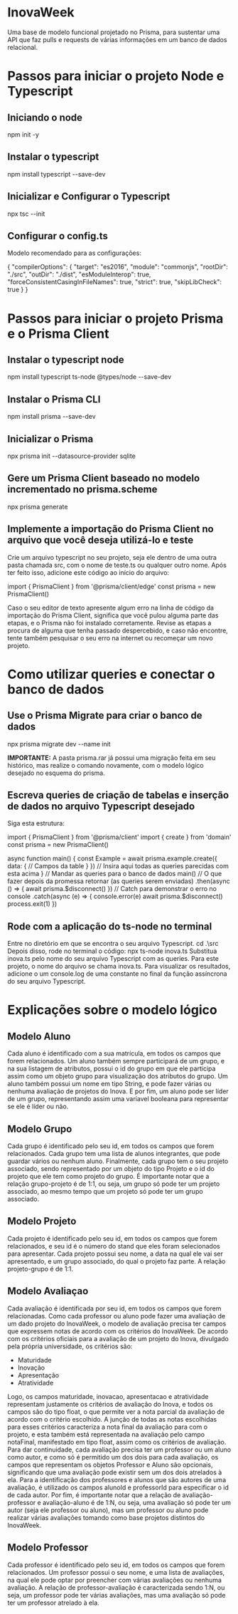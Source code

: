 # InovaWeek
Uma base de modelo funcional projetado no Prisma, para sustentar uma API que faz pulls e requests de várias informações em um banco de dados relacional.

# Passos para iniciar o projeto Node e Typescript

 ## Iniciando o node
 npm init -y
 ## Instalar o typescript
 npm install typescript --save-dev
 ## Inicializar e Configurar o Typescript
 npx tsc --init
## Configurar o config.ts
 Modelo recomendado para as configurações:
 
 {
   "compilerOptions": {
    "target": "es2016",
    "module": "commonjs",
    "rootDir": "./src",
    "outDir": "./dist",
    "esModuleInterop": true,
    "forceConsistentCasingInFileNames": true,
    "strict": true,
    "skipLibCheck": true
  }
}

# Passos para iniciar o projeto Prisma e o Prisma Client

  ## Instalar o typescript node
  npm install typescript ts-node @types/node --save-dev
  ## Instalar o Prisma CLI
  npm install prisma --save-dev
  ## Inicializar o Prisma
  npx prisma init --datasource-provider sqlite

## Gere um Prisma Client baseado no modelo incrementado no prisma.scheme
npx prisma generate
## Implemente a importação do Prisma Client no arquivo que você deseja utilizá-lo e teste
Crie um arquivo typescript no seu projeto, seja ele dentro de uma outra pasta chamada src, com o nome de teste.ts ou qualquer outro nome. Após ter feito isso,
adicione este código ao início do arquivo:

import { PrismaClient } from '@prisma/client/edge'
const prisma = new PrismaClient()

Caso o seu editor de texto apresente algum erro na linha de código da importação do Prisma Client, significa que você pulou alguma parte das etapas, e o Prisma não foi instalado corretamente. Revise as etapas a procura de alguma que tenha passado despercebido, e caso não encontre, tente também pesquisar o seu erro na internet ou recomeçar um novo projeto.

# Como utilizar queries e conectar o banco de dados

## Use o Prisma Migrate para criar o banco de dados
npx prisma migrate dev --name init

**IMPORTANTE:** A pasta prisma.rar já possui uma migração feita em seu histórico, mas realize o comando novamente, com o modelo lógico desejado no esquema do prisma.

## Escreva queries de criação de tabelas e inserção de dados no arquivo Typescript desejado
Siga esta estrutura:

import { PrismaClient } from '@prisma/client'
import { create } from 'domain'
const prisma = new PrismaClient()

async function main() {
    const Example = await prisma.example.create({
      data: { // Campos da table }
    })
    // Insira aqui todas as queries parecidas com esta acima
}
// Mandar as queries para o banco de dados
main()
    // O que fazer depois da promessa retornar (as queries serem enviadas)
    .then(async () => {
    await prisma.$disconnect()
    })
    // Catch para demonstrar o erro no console
    .catch(async (e) => {
    console.error(e)
    await prisma.$disconnect()
    process.exit(1)
})

## Rode com a aplicação do ts-node no terminal
Entre no diretório em que se encontra o seu arquivo Typescript.
cd .\src\
Depois disso, rode no terminal o código:
npx ts-node inova.ts
Substitua inova.ts pelo nome do seu arquivo Typescript com as queries. Para este projeto, o nome do arquivo se chama inova.ts.
Para visualizar os resultados, adicione o um console.log de uma constante no final da função assíncrona do seu arquivo Typescript.

# Explicações sobre o modelo lógico

## Modelo Aluno
Cada aluno é identificado com a sua matrícula, em todos os campos que forem relacionados. Um aluno também sempre participará de um grupo, e na sua listagem de atributos, possui
o id do grupo em que ele participa assim como um objeto grupo para visualização dos atributos do grupo. Um aluno também possui um nome em tipo String, e pode fazer várias ou nenhuma avaliação de projetos do Inova. E por fim, um aluno pode ser líder de um grupo, representando assim uma varíavel booleana para representar se ele é líder ou não.

## Modelo Grupo
Cada grupo é identificado pelo seu id, em todos os campos que forem relacionados. Cada grupo tem uma lista de alunos integrantes, que pode guardar vários ou nenhum aluno. Finalmente, cada grupo tem o seu projeto associado, sendo representado por um objeto do tipo Projeto e o id do projeto que ele tem como projeto do grupo. É importante notar que a relação grupo-projeto é de 1:1, ou seja, um grupo só pode ter um projeto associado, ao mesmo tempo que um projeto só pode ter um grupo associado.

## Modelo Projeto
Cada projeto é identificado pelo seu id, em todos os campos que forem relacionados, e seu id é o número do stand que eles foram selecionados para apresentar. Cada projeto possui seu nome, a data na qual ele vai ser apresentado, e um grupo associado, do qual o projeto faz parte. A relação projeto-grupo é de 1:1.

## Modelo Avaliaçao
Cada avaliação é identificada por seu id, em todos os campos que forem relacionadas. Como cada professor ou aluno pode fazer uma avaliação de um dado projeto do InovaWeek, o modelo de avaliação precisa ter campos que expressem notas de acordo com os critérios do InovaWeek. De acordo com os critérios oficiais para a avaliação de um projeto do Inova, divulgado pela própria universidade, os critérios são:
- Maturidade
- Inovação
- Apresentação
- Atratividade

Logo, os campos maturidade, inovacao, apresentacao e atratividade representam justamente os critérios de avaliação do Inova, e todos os campos são do tipo float, o que permite ver a nota parcial da avaliação de acordo com o critério escolhido. A junção de todas as notas escolhidas para esses critérios caracteriza a nota final da avaliação para com o projeto, e esta também está representada na avaliação pelo campo notaFinal, manifestado em tipo float, assim como os critérios de avaliação. Para dar continuidade, cada avaliação precisa ter um professor ou um aluno como autor, e como só é permitido um dos dois para cada avaliação, os campos que representam os objetos Professor e Aluno são opcionais, significando que uma avaliação pode existir sem um dos dois atrelados à ela. Para a identificação dos professores e alunos que são autores de uma avaliação, é utilizado os campos alunoId e professorId para especificar o id de cada autor. Por fim, é importante notar que a relação de avaliação-professor e avaliação-aluno é de 1:N, ou seja, uma avaliação só pode ter um autor (seja ele professor ou aluno), mas um professor ou aluno pode realizar várias avaliações tomando como base projetos distintos do InovaWeek.

## Modelo Professor
Cada professor é identificado pelo seu id, em todos os campos que forem relacionados. Um professor possui o seu nome, e uma lista de avaliações, na qual ele pode optar por preencher com várias avaliações ou nenhuma avaliação. A relação de professor-avaliação é caracterizada sendo 1:N, ou seja, um professor pode ter várias avaliações, mas uma avaliação só pode ter um professor atrelado à ela.

